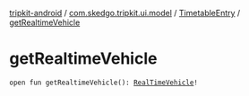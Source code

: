 [tripkit-android](../../index.md) / [com.skedgo.tripkit.ui.model](../index.md) / [TimetableEntry](index.md) / [getRealtimeVehicle](./get-realtime-vehicle.md)

# getRealtimeVehicle

`open fun getRealtimeVehicle(): `[`RealTimeVehicle`](../../skedgo.tripkit.routing/-real-time-vehicle/index.md)`!`